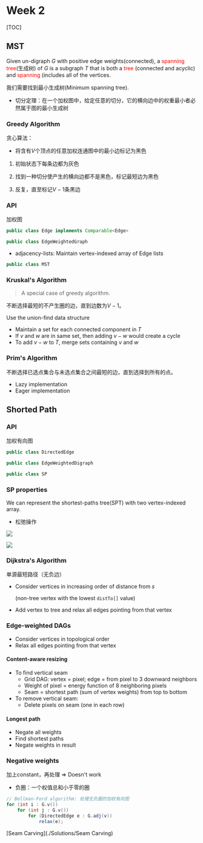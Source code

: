 # Week 2

[TOC]

## MST

Given un-digraph $G$ with positive edge weights(connected), a <font color=red>spanning tree</font>(生成树) of $G$ is a subgraph $T$ that is both a <font color=red>tree</font> (connected and acyclic) and <font color=red>spanning</font> (includes all of the vertices.

我们需要找到最小生成树(Minimum spanning tree).

* 切分定理：在一个加权图中，给定任意的切分，它的横向边中的权重最小者必然属于图的最小生成树

### Greedy Algorithm

贪心算法：

* 将含有$V$个顶点的任意加权连通图中的最小边标记为黑色
1. 初始状态下每条边都为灰色

2. 找到一种切分使产生的横向边都不是黑色，标记最短边为黑色
3. 反复，直至标记$V-1$条黑边

### API

加权图

```java
public class Edge implements Comparable<Edge>
```

```java
public class EdgeWeightedGraph
```

* adjacency-lists: Maintain vertex-indexed array of Edge lists

```java
public class MST
```

### Kruskal's Algorithm

> A special case of greedy algorithm.

不断选择最短的不产生圈的边，直到边数为$V-1$。

Use the union-find data structure

* Maintain a set for each connected component in $T$
* If $v$ and $w$ are in same set, then adding $v-w$ would create a cycle
* To add $v-w$ to $T$, merge sets containing $v$ and $w$

### Prim's Algorithm

不断选择已选点集合与未选点集合之间最短的边，直到选择到所有的点。

* Lazy implementation
* Eager implementation

## Shorted Path

### API

加权有向图

```java
public class DirectedEdge
```

```java
public class EdgeWeightedDigraph
```

```java
public class SP
```

### SP properties

We can represent the shortest-paths tree(SPT) with two vertex-indexed array.

* 松弛操作

![](https://images2015.cnblogs.com/blog/937718/201608/937718-20160820100015734-431165841.png)

![](https://images2015.cnblogs.com/blog/937718/201608/937718-20160820100021312-298132088.png)

### Dijkstra's Algorithm

单源最短路径（无负边）

* Consider vertices in increasing order of distance from $s$

  (non-tree vertex with the lowest `distTo[]` value)

* Add vertex to tree and relax all edges pointing from that vertex

### Edge-weighted DAGs

* Consider vertices in topological order
* Relax all edges pointing from that vertex

#### Content-aware resizing

* To find vertical seam
  * Grid DAG: vertex = pixel; edge = from pixel to 3 downward neighbors
  * Weight of pixel = energy function of 8 neighboring pixels
  * Seam = shortest path (sum of vertex weights) from top to bottom
* To remove vertical seam:
  * Delete pixels on seam (one in each row)

#### Longest path

* Negate all weights
* Find shortest paths
* Negate weights in result

### Negative weights

加上constant，再处理 $\Rightarrow$ Doesn't work

* 负圈：一个权值总和小于零的圈

```java
// Bellman-Ford algorithm: 处理无负圈的加权有向图
for (int i : G.v())
    for (int j : G.v())
        for (DirectedEdge e : G.adj(v))
            relax(e);
```

[Seam Carving](./Solutions/Seam Carving)
